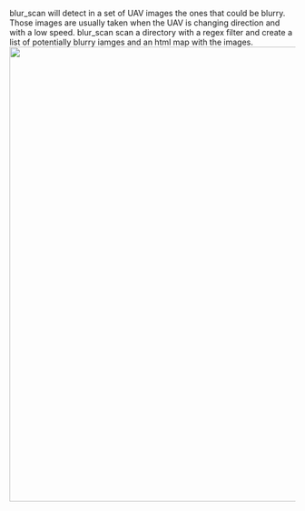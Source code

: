 blur_scan will detect in a set of UAV images the ones that could be blurry. Those images are usually taken when the UAV is changing direction and with a low speed. 
blur_scan scan a directory with a regex filter and create a list of potentially blurry iamges and an html map with the images. 
<img src="https://github.com/IPGP/UAV_images_blur_detection/map_exemple.png" width="800px" height="auto">
